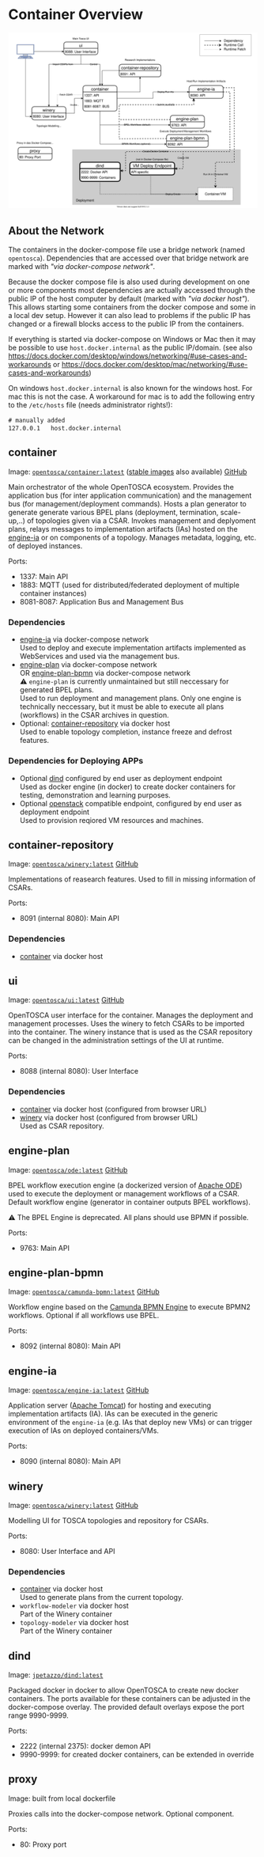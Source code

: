 # Container Overview

![OpenTOSCA Docker-Compose overview diagram.](docker-compose-overview.svg)


## About the Network

The containers in the docker-compose file use a bridge network (named `opentosca`).
Dependencies that are accessed over that bridge network are marked with *"via docker-compose network"*.

Because the docker compose file is also used during development on one or more components most dependencies are actually accessed through the public IP of the host computer by default (marked with *"via docker host"*).
This allows starting some containers from the docker compose and some in a local dev setup.
However it can also lead to problems if the public IP has changed or a firewall blocks access to the public IP from the containers.

If everything is started via docker-compose on Windows or Mac then it may be possible to use `host.docker.internal` as the public IP/domain.
(see also <https://docs.docker.com/desktop/windows/networking/#use-cases-and-workarounds> or <https://docs.docker.com/desktop/mac/networking/#use-cases-and-workarounds>)

On windows `host.docker.internal` is also known for the windows host.
For mac this is not the case.
A workaround for mac is to add the following entry to the `/etc/hosts` file (needs administrator rights!):

```
# manually added
127.0.0.1   host.docker.internal
```


## container 

Image: [`opentosca/container:latest`](https://hub.docker.com/r/opentosca/container) ([stable images](https://hub.docker.com/r/opentosca/container/tags?page=1&ordering=last_updated) also available) [GitHub](https://github.com/OpenTOSCA/container)

Main orchestrator of the whole OpenTOSCA ecosystem.
Provides the application bus (for inter application communication) and the management bus (for management/deployment commands).
Hosts a plan generator to generate generate various BPEL plans (deployment, termination, scale-up,..) of topologies given via a CSAR.
Invokes management and deplyoment plans, relays messages to implementation artifacts (IAs) hosted on the [engine-ia](#engine-ia) or on components of a topology.
Manages metadata, logging, etc. of deployed instances.

Ports:

 *  1337: Main API
 *  1883: MQTT (used for distributed/federated deployment of multiple container instances)
 *  8081-8087: Application Bus and Management Bus

### Dependencies

 *  [engine-ia](#engine-ia) via docker-compose network\
    Used to deploy and execute implementation artifacts implemented as WebServices and used via the management bus.
 *  [engine-plan](#engine-plan) via docker-compose network\
    OR [engine-plan-bpmn](#engine-plan-bpmn) via docker-compose network\
    :warning: `engine-plan` is currently unmaintained but still neccessary for generated BPEL plans.\
    Used to run deployment and management plans. Only one engine is technically neccessary, but it must be able to execute all plans (workflows) in the CSAR archives in question.
 *  Optional: [container-repository](#container-repository) via docker host\
    Used to enable topology completion, instance freeze and defrost features.

### Dependencies for Deploying APPs

 *  Optional [dind](#dind) configured by end user as deployment endpoint\
    Used as docker engine (in docker) to create docker containers for testing, demonstration and learning purposes.
 *  Optional [openstack](https://www.openstack.org) compatible endpoint, configured by end user as deployment endpoint\
    Used to provision reqiored VM resources and machines.


## container-repository

Image: [`opentosca/winery:latest`](https://hub.docker.com/r/opentosca/winery) [GitHub](https://github.com/OpenTOSCA/winery)

Implementations of reasearch features.
Used to fill in missing information of CSARs.

Ports:

 *  8091 (internal 8080): Main API

### Dependencies

 *  [container](#container) via docker host


## ui

Image: [`opentosca/ui:latest`](https://hub.docker.com/r/opentosca/ui) [GitHub](https://github.com/OpenTOSCA/ui)

OpenTOSCA user interface for the container.
Manages the deployment and management processes.
Uses the winery to fetch CSARs to be imported into the container.
The winery instance that is used as the CSAR repository can be changed in the administration settings of the UI at runtime.

Ports:

 *  8088 (internal 8080): User Interface

### Dependencies

 *  [container](#container) via docker host (configured from browser URL)
 *  [winery](#winery) via docker host (configured from browser URL)\
    Used as CSAR repository.


## engine-plan

Image: [`opentosca/ode:latest`](https://hub.docker.com/r/opentosca/ode) [GitHub](https://github.com/OpenTOSCA/ode)

BPEL workflow execution engine (a dockerized version of [Apache ODE](http://ode.apache.org/)) used to execute the deployment or management workflows of a CSAR.
Default workflow engine (generator in container outputs BPEL workflows).

:warning: The BPEL Engine is deprecated.
All plans should use BPMN if possible.

Ports:

 *  9763: Main API


## engine-plan-bpmn

Image: [`opentosca/camunda-bpmn:latest`](https://hub.docker.com/r/opentosca/camunda-bpmn) [GitHub](https://github.com/OpenTOSCA/camunda-bpmn)

Workflow engine based on the [Camunda BPMN Engine](https://camunda.com/bpmn/) to execute BPMN2 workflows.
Optional if all workflows use BPEL.

Ports:

 *  8092 (internal 8080): Main API


## engine-ia

Image: [`opentosca/engine-ia:latest`](https://hub.docker.com/r/opentosca/engine-ia) [GitHub](https://github.com/OpenTOSCA/engine-ia)

Application server ([Apache Tomcat](http://tomcat.apache.org/)) for hosting and executing implementation artifacts (IA).
IAs can be executed in the generic environment of the `engine-ia` (e.g. IAs that deploy new VMs) or can trigger execution of IAs on deployed containers/VMs.

Ports:

 *  8090 (internal 8080): Main API

## winery

Image: [`opentosca/winery:latest`](https://hub.docker.com/r/opentosca/winery) [GitHub](https://github.com/OpenTOSCA/winery)

Modelling UI for TOSCA topologies and repository for CSARs.

Ports:

 *  8080: User Interface and API

### Dependencies

 *  [container](#container) via docker host\
    Used to generate plans from the current topology.
 *  `workflow-modeler` via docker host\
    Part of the Winery container
 *  `topology-modeler` via docker host\
    Part of the Winery container

## dind

Image: [`jpetazzo/dind:latest`](https://github.com/jpetazzo/dind)

Packaged docker in docker to allow OpenTOSCA to create new docker containers.
The ports available for these containers can be adjusted in the docker-compose overlay.
The provided default overlays expose the port range 9990-9999.

Ports:

 *  2222 (internal 2375): docker demon API
 *  9990-9999: for created docker containers, can be extended in override

## proxy

Image: built from local dockerfile

Proxies calls into the docker-compose network.
Optional component.

Ports:

 *  80: Proxy port
